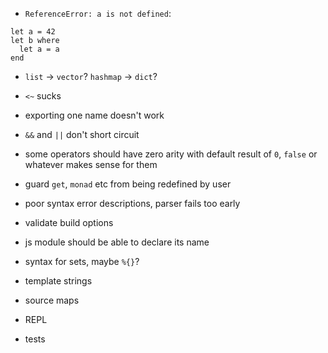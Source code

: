 - `ReferenceError: a is not defined`:
```
let a = 42
let b where
  let a = a
end
```
- `list` -> `vector`? `hashmap` -> `dict`?
- `<~` sucks
- exporting one name doesn't work

- `&&` and `||` don't short circuit
- some operators should have zero arity with default result of `0`, `false` or whatever makes sense for them
- guard `get`, `monad` etc from being redefined by user
- poor syntax error descriptions, parser fails too early
- validate build options
- js module should be able to declare its name
- syntax for sets, maybe `%{}`?
- template strings
- source maps
- REPL
- tests
